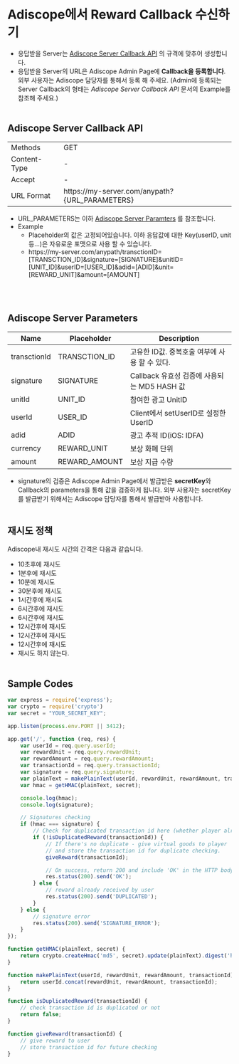 # Adiscope에서 Reward Callback 수신하기

* 응답받을 Server는 [Adiscope Server Callback API](https://github.com/adiscope/Adiscope-Android-Sample/blob/2.1.2.0/docs/reward_callback_info.md#adiscope-server-callback-api) 의 규격에 맞추어 생성합니다.
* 응답받을 Server의 URL은 Adiscope Admin Page에 **Callback을 등록합니다**. 외부 사용자는 Adiscope 담당자를 통해서 등록 해 주세요. (Admin에 등록되는 Server Callback의 형태는 *Adiscope Server Callback API* 문서의 Example를 참조해 주세요.)
  <br><br>

## Adiscope Server Callback API
|||
|--|--|
|Methods|GET|
|Content-Type|-|
|Accept|-|
|URL Format|http<span>s://m</span>y-server.com/anypath?{URL_PARAMETERS}|

* URL_PARAMETERS는 이하 [Adiscope Server Paramters](https://github.com/adiscope/Adiscope-Android-Sample/blob/master/docs/reward_callback_info.md#adiscope-server-parameters) 를 참조합니다.
* Example
    * Placeholder의 값은 고정되어있습니다. 이하 응답값에 대한 Key(userID, unit 등...)은 자유로운 포맷으로 사용 할 수 있습니다.
    * http<span>s://</span>my-server.com/anypath/transctionID=[TRANSCTION_ID]&signature=[SIGNATURE]&unitID=[UNIT_ID]&userID=[USER_ID]&adid=[ADID]&unit=[REWARD_UNIT]&amount=[AMOUNT]

<br><br>

## Adiscope Server Parameters
|Name|Placeholder|Description|
|--|--|--|
|transctionId|TRANSCTION_ID|고유한 ID값. 중복호출 여부에 사용 할 수 있다.|
|signature|SIGNATURE|Callback 유효성 검증에 사용되는 MD5 HASH 값|
|unitId|UNIT_ID|참여한 광고 UnitID|
|userId|USER_ID|Client에서 setUserID로 설정한 UserID|
|adid|ADID|광고 추적 ID(iOS: IDFA)|
|currency|REWARD_UNIT|보상 화폐 단위|
|amount|REWARD_AMOUNT|보상 지급 수량|

* signature의 검증은 Adiscope Admin Page에서 발급받은 **secretKey**와 Callback의 parameters을 통해 값을 검증하게 됩니다. 외부 사용자는 secretKey를 발급받기 위해서는 Adiscope 담당자를 통해서 발급받아 사용합니다.
<br><br>

## 재시도 정책
Adiscope내 재시도 시간의 간격은 다음과 같습니다.
- 10초후에 재시도
- 1분후에 재시도
- 10분에 재시도
- 30분후에 재시도
- 1시간후에 재시도
- 6시간후에 재시도
- 6시간후에 재시도
- 12시간후에 재시도
- 12시간후에 재시도
- 12시간후에 재시도
- 재시도 하지 않는다.
<br><br>

## Sample Codes
```js
var express = require('express');
var crypto = require('crypto')
var secret = "YOUR_SECRET_KEY";

app.listen(process.env.PORT || 3412);

app.get('/', function (req, res) {
    var userId = req.query.userId;
    var rewardUnit = req.query.rewardUnit;
    var rewardAmount = req.query.rewardAmount;
    var transactionId = req.query.transactionId;
    var signature = req.query.signature;
    var plainText = makePlainText(userId, rewardUnit, rewardAmount, transactionId);
    var hmac = getHMAC(plainText, secret);

    console.log(hmac);
    console.log(signature);

    // Signatures checking
    if (hmac === signature) {
        // Check for duplicated transaction id here (whether player already has received the reward)
        if (!isDuplicatedReward(transactionId)) {  
            // If there's no duplicate - give virtual goods to player
            // and store the transaction id for duplicate checking.
            giveReward(transactionId);

            // On success, return 200 and include 'OK' in the HTTP body
            res.status(200).send('OK');
        } else {       
            // reward already received by user
            res.status(200).send('DUPLICATED');
        }
    } else {
        // signature error
        res.status(200).send('SIGNATURE_ERROR');
    }
});

function getHMAC(plainText, secret) {
    return crypto.createHmac('md5', secret).update(plainText).digest('hex');
}

function makePlainText(userId, rewardUnit, rewardAmount, transactionId) {
    return userId.concat(rewardUnit, rewardAmount, transactionId);
}

function isDuplicatedReward(transactionId) {
    // check transaction id is duplicated or not  
    return false;
}

function giveReward(transactionId) {
    // give reward to user
    // store transaction id for future checking
}
```
